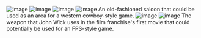 ![image](https://github.com/Marcello-Feliciano/Resume/assets/165084564/78e7e722-227d-4009-b5dc-1ee819b8b971)
![image](https://github.com/Marcello-Feliciano/Resume/assets/165084564/988f5a70-0f05-4988-8588-c8fe782c5d48)
![image](https://github.com/Marcello-Feliciano/Resume/assets/165084564/7220fbfa-1900-4525-927f-add3d6ef8d0b)
![image](https://github.com/Marcello-Feliciano/Resume/assets/165084564/6cd68795-de84-4ee2-9b42-39e6acb0dacf)
An old-fashioned saloon that could be used as an area for a western cowboy-style game.
![image](https://github.com/Marcello-Feliciano/Resume/assets/165084564/e88ebfeb-173b-4264-b16d-a60d8dc81f5b)
![image](https://github.com/Marcello-Feliciano/Resume/assets/165084564/e5310dad-285b-4b55-af66-3f0222271daa)
The weapon that John Wick uses in the film franchise's first movie that could potentially be used for an FPS-style game. 
